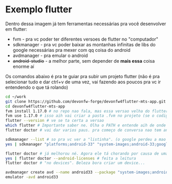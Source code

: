 # Exemplo flutter

Dentro dessa imagem já tem ferramentas necessárias pra você desenvolver em flutter:

* fvm - pra vc poder ter diferentes versoes de flutter no "computador"
* sdkmanager - pra vc poder baixar as montanhas infinitas de libs do google necessárias pra mexer com qq coisa do android
* avdmanager - pra emular o android
* ~~android-studio~~ - a melhor parte, sem depender de **mais essa** coisa enorme aí

Os comandos abaixo é pra te guiar pra subir um projeto flutter (não é pra selecionar tudo e dar ctrl+v de uma vez, vai fazendo aos poucos pra vc ir entendendo o que tá rolando)


```bash
cd ~/work
git clone https://github.com/devonfw-forge/devonfw4flutter-mts-app.git  # um projeto flutter qualquer que eu achei no github
cd devonfw4flutter-mts-app
fvm install 1.17.0 # no repo nao fala, mas essa versao velha do flutter vai funcionar com esse projeto aih
fvm use 1.17.0 # isso aih vai criar a pasta .fvm no projeto (se o codigo fosse seu vc deveria botar isso no .gitignore)
flutter --version # ve se ta certa a versao
which flutter # Importante saber ne. Olha o PATH e entende aih de onde ta vindo o executavel. 
flutter doctor # vai dar varios paus. pra começo de conversa nao tem android sdk nenhum

sdkmanager --list # so pra vc ver a "listinha". (o google perdeu a mao nisso aih, mas isso nao vem ao caso)
yes | sdkmanager "platforms;android-33" "system-images;android-33;google_apis;x86_64" "build-tools;33.0.0" # instala umas paradinhas aih

flutter doctor # já melhorou né. Agora ele tá chorando por causa de umas licenças...
yes | flutter doctor --android-licenses # feita a leitura
flutter doctor # "no devices". Beleza bora criar um device...

avdmanager create avd --name android33 --package "system-images;android-33;google_apis;x86_64"
emulator -avd android33
```